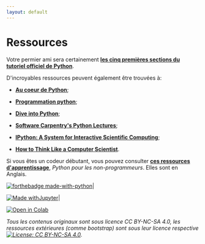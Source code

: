 ```yaml
---
layout: default
---
```



# Ressources

Votre permier ami sera certainement [**les cinq premières sections du tutoriel officiel de Python**](https://docs.python.org/fr/3/tutorial/).
 
D'incroyables ressources peuvent également être trouvées à:

* [**Au coeur de Python**](https://www.amazon.com/Au-coeur-Python-Notions-fondamentales/dp/2744021482);

* [**Programmation python**](https://www.eyrolles.com/Informatique/Livre/programmation-python-9782212124835/);

* [**Dive into Python**](http://www.diveintopython.net/toc/index.html);

* [**Software Carpentry's Python Lectures**](http://software-carpentry.org/4_0/python/);

* [**IPython: A System for Interactive Scientific Computing**](http://dx.doi.org/10.1109/MCSE.2007.53);

* [**How to Think Like a Computer Scientist**](http://www.greenteapress.com/thinkpython/thinkpython.html).



Si vous êtes un codeur débutant, vous pouvez consulter [**ces ressources d'apprentissage**](https://wiki.python.org/moin/BeginnersGuide/NonProgrammers), *Python pour les non-programmeurs*. Elles sont en Anglais.



[![forthebadge made-with-python](http://ForTheBadge.com/images/badges/made-with-python.svg)](https://www.python.org/)| 

[![Made withJupyter](https://img.shields.io/badge/Made%20with-Jupyter-orange?style=for-the-badge&logo=Jupyter)](https://jupyter.org/try)|

[![Open in Colab](https://colab.research.google.com/assets/colab-badge.svg)](https://colab.research.google.com/notebooks/welcome.ipynb?hl=fr)


*Tous les contenus originaux sont sous licence CC BY-NC-SA 4.0, les ressources extérieures (comme bootstrap) sont sous leur licence respective [![License: CC BY-NC-SA 4.0](https://img.shields.io/badge/License-CC%20BY--NC--SA%204.0-lightgrey.svg)](https://creativecommons.org/licenses/by-nc-sa/4.0/).*